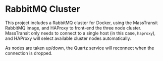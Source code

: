 # RabbitMQ Cluster

This project includes a RabbitMQ cluster for Docker, using the MassTransit RabbitMQ image, and HAProxy to front-end the three node cluster. MassTransit only needs to connect to a single host (in this case, `haproxy`), and HAProxy will select available cluster nodes automatically.

As nodes are taken up/down, the Quartz service will reconnect when the connection is dropped.